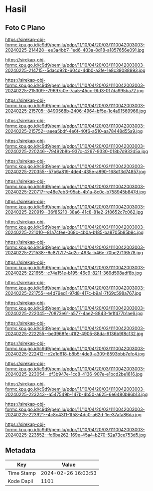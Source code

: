 # Hasil

## Foto C Plano

https://sirekap-obj-formc.kpu.go.id/c9d9/pemilu/pdpr/11/10/04/20/03/1110042003003-20240225-214428--ee3a4bb7-1ed6-403a-8d18-a1857656e091.jpg

https://sirekap-obj-formc.kpu.go.id/c9d9/pemilu/pdpr/11/10/04/20/03/1110042003003-20240225-214715--5dacd92b-604d-4db0-a3fe-1e8c39088993.jpg

https://sirekap-obj-formc.kpu.go.id/c9d9/pemilu/pdpr/11/10/04/20/03/1110042003003-20240225-215309--79697c0e-7aa5-45cc-9fd3-017da995ba72.jpg

https://sirekap-obj-formc.kpu.go.id/c9d9/pemilu/pdpr/11/10/04/20/03/1110042003003-20240225-215705--8490568b-2406-4964-bf5e-1c4a91569966.jpg

https://sirekap-obj-formc.kpu.go.id/c9d9/pemilu/pdpr/11/10/04/20/03/1110042003003-20240225-215752--aeea5bdf-4e6f-40f6-a510-aa78448d55a9.jpg

https://sirekap-obj-formc.kpu.go.id/c9d9/pemilu/pdpr/11/10/04/20/03/1110042003003-20240225-220246--79492b8b-937c-4267-9330-018b7d932d5a.jpg

https://sirekap-obj-formc.kpu.go.id/c9d9/pemilu/pdpr/11/10/04/20/03/1110042003003-20240225-220355--57b6a819-4de4-435e-a890-168d13d74857.jpg

https://sirekap-obj-formc.kpu.go.id/c9d9/pemilu/pdpr/11/10/04/20/03/1110042003003-20240225-220717--e48e7eb3-95ab-4b1a-8c0c-b758945b847d.jpg

https://sirekap-obj-formc.kpu.go.id/c9d9/pemilu/pdpr/11/10/04/20/03/1110042003003-20240225-220919--36f85210-38a6-41c8-81e2-2f8652c7c062.jpg

https://sirekap-obj-formc.kpu.go.id/c9d9/pemilu/pdpr/11/10/04/20/03/1110042003003-20240225-221010--81a74fee-068c-4b0a-b185-ba8705b85b9c.jpg

https://sirekap-obj-formc.kpu.go.id/c9d9/pemilu/pdpr/11/10/04/20/03/1110042003003-20240225-221538--8c87f7f7-4d2c-493a-b46e-70be271f6578.jpg

https://sirekap-obj-formc.kpu.go.id/c9d9/pemilu/pdpr/11/10/04/20/03/1110042003003-20240225-221655--c74a151e-b195-46c9-8211-369d598adf8b.jpg

https://sirekap-obj-formc.kpu.go.id/c9d9/pemilu/pdpr/11/10/04/20/03/1110042003003-20240225-221755--e4d79ed1-97d8-417c-b9a1-7f69c598a767.jpg

https://sirekap-obj-formc.kpu.go.id/c9d9/pemilu/pdpr/11/10/04/20/03/1110042003003-20240225-222045--70873e61-a577-4ae2-8843-1e1f477b1ae6.jpg

https://sirekap-obj-formc.kpu.go.id/c9d9/pemilu/pdpr/11/10/04/20/03/1110042003003-20240225-222255--be3968fe-41f2-4905-88da-9136b9f8c132.jpg

https://sirekap-obj-formc.kpu.go.id/c9d9/pemilu/pdpr/11/10/04/20/03/1110042003003-20240225-222412--c2e1d618-b8b5-4de9-a309-8593bbb7efc4.jpg

https://sirekap-obj-formc.kpu.go.id/c9d9/pemilu/pdpr/11/10/04/20/03/1110042003003-20240225-223054--df3b947e-1cc8-4136-907e-e1bcd2be1616.jpg

https://sirekap-obj-formc.kpu.go.id/c9d9/pemilu/pdpr/11/10/04/20/03/1110042003003-20240225-223243--a547549b-147b-4b50-a625-6e6480b96b13.jpg

https://sirekap-obj-formc.kpu.go.id/c9d9/pemilu/pdpr/11/10/04/20/03/1110042003003-20240225-223921--4c8c43f1-1f58-4dc0-a62d-1ee37afa86da.jpg

https://sirekap-obj-formc.kpu.go.id/c9d9/pemilu/pdpr/11/10/04/20/03/1110042003003-20240225-223552--fd6ba262-169e-45a4-b270-52a73ce753d5.jpg


## Metadata

| Key        | Value               |
| ---------- | ------------------- |
| Time Stamp | 2024-02-26 16:03:53 |
| Kode Dapil | 1101                |



